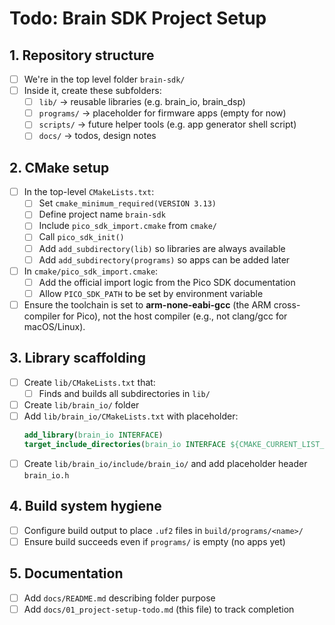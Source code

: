 # Todo: Brain SDK Project Setup

## 1. Repository structure
- [ ] We're in the top level folder `brain-sdk/`
- [ ] Inside it, create these subfolders:
  - [ ] `lib/` → reusable libraries (e.g. brain_io, brain_dsp)
  - [ ] `programs/` → placeholder for firmware apps (empty for now)
  - [ ] `scripts/` → future helper tools (e.g. app generator shell script)
  - [ ] `docs/` → todos, design notes

## 2. CMake setup
- [ ] In the top-level `CMakeLists.txt`:
  - [ ] Set `cmake_minimum_required(VERSION 3.13)`
  - [ ] Define project name `brain-sdk`
  - [ ] Include `pico_sdk_import.cmake` from `cmake/`
  - [ ] Call `pico_sdk_init()`
  - [ ] Add `add_subdirectory(lib)` so libraries are always available
  - [ ] Add `add_subdirectory(programs)` so apps can be added later
- [ ] In `cmake/pico_sdk_import.cmake`:
  - [ ] Add the official import logic from the Pico SDK documentation
  - [ ] Allow `PICO_SDK_PATH` to be set by environment variable
- [ ] Ensure the toolchain is set to **arm-none-eabi-gcc** (the ARM cross-compiler for Pico),
      not the host compiler (e.g., not clang/gcc for macOS/Linux).

## 3. Library scaffolding
- [ ] Create `lib/CMakeLists.txt` that:
  - [ ] Finds and builds all subdirectories in `lib/`
- [ ] Create `lib/brain_io/` folder
- [ ] Add `lib/brain_io/CMakeLists.txt` with placeholder:
  ```cmake
  add_library(brain_io INTERFACE)
  target_include_directories(brain_io INTERFACE ${CMAKE_CURRENT_LIST_DIR}/include)
  ```
- [ ] Create `lib/brain_io/include/brain_io/` and add placeholder header `brain_io.h`

## 4. Build system hygiene
- [ ] Configure build output to place `.uf2` files in `build/programs/<name>/`
- [ ] Ensure build succeeds even if `programs/` is empty (no apps yet)

## 5. Documentation
- [ ] Add `docs/README.md` describing folder purpose
- [ ] Add `docs/01_project-setup-todo.md` (this file) to track completion
